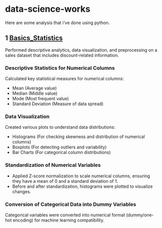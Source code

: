 # data-science-works
Here are some analysis that i've done using python.

## 1 [Basics_Statistics](Basic_Statistics-1.ipynb) 
Performed descriptive analytics, data visualization, and preprocessing on a sales dataset that includes discount-related information.

### Descriptive Statistics for Numerical Columns
Calculated key statistical measures for numerical columns:

- Mean (Average value)
- Median (Middle value)
- Mode (Most frequent value)
- Standard Deviation (Measure of data spread)

### Data Visualization
Created various plots to understand data distributions:

- Histograms (For checking skewness and distribution of numerical columns)
- Boxplots (For detecting outliers and variability)
- Bar Charts (For categorical column distributions)

### Standardization of Numerical Variables

- Applied Z-score normalization to scale numerical columns, ensuring they have a mean of 0 and a standard deviation of 1.
- Before and after standardization, histograms were plotted to visualize changes.

### Conversion of Categorical Data into Dummy Variables
Categorical variables were converted into numerical format (dummy/one-hot encoding) for machine learning compatibility.


